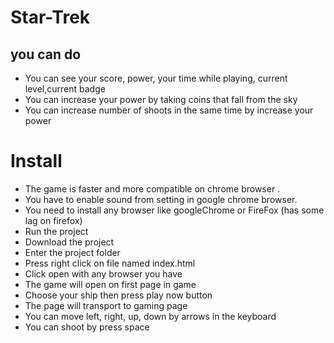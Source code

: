 # Star-Trek
## you can do
- You can see your score, power, your time while playing, current level,current badge
- You can increase your power by taking coins that fall from the sky
- You can increase number of shoots in the same time by increase your power
# Install
- The game is faster and more compatible on chrome browser .
- You have to enable sound from setting in google chrome browser.
- You need to install any browser like googleChrome or FireFox (has some lag on firefox)
- Run the project
- Download the project
- Enter the project folder
- Press right click on file named index.html
- Click open with any browser you have
- The game will open on first page in game
- Choose your ship then press play now button
- The page will transport to gaming page
- You can move left, right, up, down by arrows in the keyboard
- You can shoot by press space
